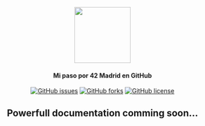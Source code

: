 <p align="center"><img src="https://github.com/fran-byte/42_fran/tree/main/images/42-logo.png" width=128></p>
<h4 align="center">Mi paso por 42 Madrid en GitHub</h4>
<p align="center">
  <a href="https://github.com/dalexhd/42Madrid/issues"><img alt="GitHub issues" src="https://img.shields.io/github/issues/dalexhd/42Madrid?label=Issues"></a>
  <a href="https://github.com/dalexhd/42Madrid/network"><img alt="GitHub forks" src="https://img.shields.io/github/forks/dalexhd/42Madrid?label=Forks"></a>
  <a href="https://github.com/dalexhd/42Madrid"><img alt="GitHub license" src="https://img.shields.io/github/license/dalexhd/42Madrid?label=License"></a>
</p>
<h2 align="center">
  Powerfull documentation comming soon...
</h2>
